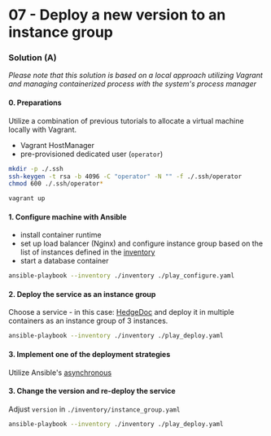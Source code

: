 07 - Deploy a new version to an instance group
==============================================


### Solution (A)

*Please note that this solution is based on a local approach utilizing Vagrant and
managing containerized process with the system's process manager*


#### 0. Preparations

Utilize a combination of previous tutorials to allocate a virtual machine locally with Vagrant.

* Vagrant HostManager
* pre-provisioned dedicated user (`operator`)

```bash
mkdir -p ./.ssh
ssh-keygen -t rsa -b 4096 -C "operator" -N "" -f ./.ssh/operator
chmod 600 ./.ssh/operator*
```

```bash
vagrant up
```

#### 1. Configure machine with Ansible

* install container runtime
* set up load balancer (Nginx) and configure instance group based on the list of
  instances defined in the [inventory](./inventory/instance_group.yaml)
* start a database container

```bash
ansible-playbook --inventory ./inventory ./play_configure.yaml
```

#### 2. Deploy the service as an instance group

Choose a service - in this case: [HedgeDoc](https://docs.hedgedoc.org/) and
deploy it in multiple containers as an instance group of 3 instances.

```bash
ansible-playbook --inventory ./inventory ./play_deploy.yaml
```

#### 3. Implement one of the deployment strategies

Utilize Ansible's [asynchronous](https://docs.ansible.com/ansible/latest/user_guide/playbooks_async.html)


#### 3. Change the version and re-deploy the service

Adjust `version` in  `./inventory/instance_group.yaml`

```bash
ansible-playbook --inventory ./inventory ./play_deploy.yaml
```
